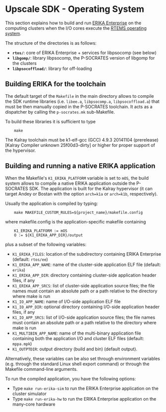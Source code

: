 Upscale SDK - Operating System
==============================

This section explains how to build and run [ERIKA
Enterprise](http://erika.tuxfamily.org/) on the computing clusters when the I/O
cores execute the [RTEMS operating system](https://www.rtems.org/).

The structure of the directories is as follows:
* **`rtos/`**: core of ERIKA Enterprise + services for libpsocomp (see below)
* **`libgomp/`**: library libpsocomp, the P-SOCRATES version of libgomp for the clusters
* **`libpsocoffload/`**: library for off-loading


Building ERIKA for the toolchain
--------------------------------

The default target of the `Makefile` in the main directory allows to compile
the SDK runtime libraries (i.e. `libee.a`, `libpsocomp.a`, `libpsocoffload.a`)
that must be then manually copied in the P-SOCRATES toolchain. It acts as a
dispatcher by calling the `p-socrates.mk` sub-Makefile.

To build these libraries it is sufficient to type

        make

The Kalray toolchain must be k1-elf-gcc (GCC) 4.9.3 20141104 (prerelease)
[Kalray Compiler unknown 25f00d3-dirty] or higher for proper support of the
hypervisor.


Building and running a native ERIKA application
-----------------------------------------------

When the Makefile's `K1_ERIKA_PLATFORM` variable is set to `mOS`, the build
system allows to compile a native ERIKA application outside the P-SOCRATES SDK.
The application is built for the Kalray hypervisor (it can target Andey or
Bostan with the option `arch=k1a` or `arch=k1b`, respectively).

Usually the application is compiled by typing:

        make MAKEFILE_CUSTOM_RULES=${project_name}/makefile.config

where makefile.config is the application-specific makefile containing

        K1_ERIKA_PLATFORM := mOS
        O := ${K1_ERIKA_APP_DIR}/output

plus a subset of the following variables:

* `K1_ERIKA_FILES`: location of the subdirectory containing ERIKA Enterprise
  (default: `rtos/ee`)
* `K1_ERIKA_APP_NAME`: name of the cluster-side application ELF file (default:
   `erika`)
* `K1_ERIKA_APP_DIR`: directory containing cluster-side application header
   files, if any
* `K1_ERIKA_APP_SRCS`: list of cluster-side application source files; the file
   names must contain an absolute path or a path relative to the directory
   where make is run
* `K1_IO_APP_NAME`: name of I/O-side application ELF file
* `K1_IO_APP_DIR`: optional directory containing I/O-side application header
  files, if any
* `K1_IO_APP_SRCS`: list of I/O-side application source files; the file names
   must contain an absolute path or a path relative to the directory where make
   is run
* `K1_MULTIBIN_APP_NAME`: name of the multi-binary application file containing
  both the application I/O and cluster ELF files (default: `mppa.mpk`)
* `K1_OUTPTDIR`: output directory (build and bin) (default output).

Alternatively, these variables can be also set through environment variables
(e.g. through the standard Linux shell export command) or through the Makefile
command-line arguments.

To run the compiled application, you have the following options:
* Type `make run-erika-sim` to run the ERIKA Enterprise application on the cluster simulator
* Type `make run-erika-hw` to run the ERIKA Enterprise application on the many-core hardware

